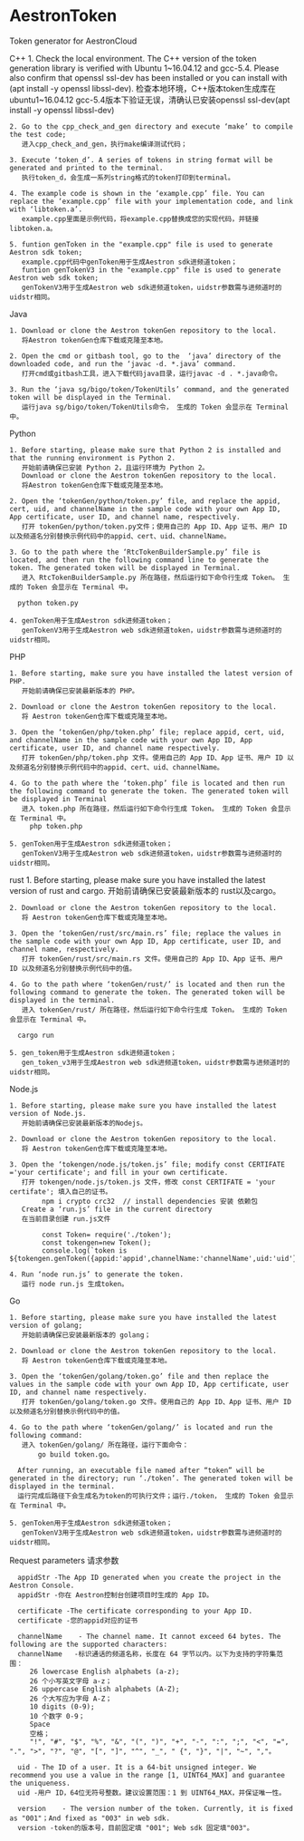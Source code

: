 # AestronToken
Token generator for AestronCloud

C++
    1. Check the local environment. The C++ version of the token generation library is verified with Ubuntu 1~16.04.12 and gcc-5.4.
     Please also confirm that openssl ssl-dev has been installed or you can install with (apt install -y openssl libssl-dev). 
       检查本地环境，C++版本token生成库在ubuntu1~16.04.12  gcc-5.4版本下验证无误，清确认已安装openssl ssl-dev(apt install -y openssl libssl-dev)

    2. Go to the cpp_check_and_gen directory and execute ‘make’ to compile the test code;
       进入cpp_check_and_gen，执行make编译测试代码；

    3. Execute ‘token_d’. A series of tokens in string format will be generated and printed to the terminal.
       执行token_d，会生成一系列string格式的token打印到terminal。

    4. The example code is shown in the ‘example.cpp’ file. You can replace the ‘example.cpp’ file with your implementation code, and link with ‘libtoken.a’.
       example.cpp里面是示例代码，将example.cpp替换成您的实现代码，并链接libtoken.a。

    5. funtion genToken in the "example.cpp" file is used to generate Aestron sdk token;
       example.cpp代码中genToken用于生成Aestron sdk进频道token；
       funtion genTokenV3 in the "example.cpp" file is used to generate Aestron web sdk token;
       genTokenV3用于生成Aestron web sdk进频道token，uidstr参数需与进频道时的uidstr相同。



Java

    1. Download or clone the Aestron tokenGen repository to the local.
       将Aestron tokenGen仓库下载或克隆至本地。

    2. Open the cmd or gitbash tool, go to the  ‘java’ directory of the downloaded code, and run the ‘javac -d. *.java’ command.
       打开cmd或gitbash工具，进入下载代码java目录，运行javac -d . *.java命令。

    3. Run the ‘java sg/bigo/token/TokenUtils’ command, and the generated token will be displayed in the Terminal.
       运行java sg/bigo/token/TokenUtils命令， 生成的 Token 会显示在 Terminal 中。



Python

    1. Before starting, please make sure that Python 2 is installed and that the running environment is Python 2.
       开始前请确保已安装 Python 2，且运行环境为 Python 2。
       Download or clone the Aestron tokenGen repository to the local.
       将Aestron tokenGen仓库下载或克隆至本地。
      
    2. Open the ‘tokenGen/python/token.py’ file, and replace the appid, cert, uid, and channelName in the sample code with your own App ID, App certificate, user ID, and channel name, respectively.  
       打开 tokenGen/python/token.py文件；使用自己的 App ID、App 证书、用户 ID 以及频道名分别替换示例代码中的appid、cert、uid、channelName。
      
    3. Go to the path where the ‘RtcTokenBuilderSample.py’ file is located, and then run the following command line to generate the token. The generated token will be displayed in Terminal.
       进入 RtcTokenBuilderSample.py 所在路径，然后运行如下命令行生成 Token。 生成的 Token 会显示在 Terminal 中。

      python token.py

    4. genToken用于生成Aestron sdk进频道token；
       genTokenV3用于生成Aestron web sdk进频道token，uidstr参数需与进频道时的uidstr相同。

PHP
       
    1. Before starting, make sure you have installed the latest version of PHP.
       开始前请确保已安装最新版本的 PHP。

    2. Download or clone the Aestron tokenGen repository to the local.
       将 Aestron tokenGen仓库下载或克隆至本地。
      
    3. Open the ‘tokenGen/php/token.php’ file; replace appid, cert, uid, and channelName in the sample code with your own App ID, App certificate, user ID, and channel name respectively.
       打开 tokenGen/php/token.php 文件。使用自己的 App ID、App 证书、用户 ID 以及频道名分别替换示例代码中的appid、cert、uid、channelName。
      
    4. Go to the path where the ‘token.php’ file is located and then run the following command to generate the token. The generated token will be displayed in Terminal
       进入 token.php 所在路径，然后运行如下命令行生成 Token。 生成的 Token 会显示在 Terminal 中。
         php token.php

    5. genToken用于生成Aestron sdk进频道token；
       genTokenV3用于生成Aestron web sdk进频道token，uidstr参数需与进频道时的uidstr相同。

rust
    1. Before starting, please make sure you have installed the latest version of rust and cargo.
       开始前请确保已安装最新版本的 rust以及cargo。

    2. Download or clone the Aestron tokenGen repository to the local.
       将 Aestron tokenGen仓库下载或克隆至本地。
      
    3. Open the ‘tokenGen/rust/src/main.rs’ file; replace the values in the sample code with your own App ID, App certificate, user ID, and channel name, respectively.
       打开 tokenGen/rust/src/main.rs 文件。使用自己的 App ID、App 证书、用户 ID 以及频道名分别替换示例代码中的值。
      
    4. Go to the path where ‘tokenGen/rust/’ is located and then run the following command to generate the token. The generated token will be displayed in the terminal.
       进入 tokenGen/rust/ 所在路径，然后运行如下命令行生成 Token。 生成的 Token 会显示在 Terminal 中。

      cargo run

    5. gen_token用于生成Aestron sdk进频道token；
       gen_token_v3用于生成Aestron web sdk进频道token，uidstr参数需与进频道时的uidstr相同。


Node.js

    1. Before starting, please make sure you have installed the latest version of Node.js.
       开始前请确保已安装最新版本的Nodejs。

    2. Download or clone the Aestron tokenGen repository to the local.
       将 Aestron tokenGen仓库下载或克隆至本地。
    
    3. Open the ‘tokengen/node.js/token.js’ file; modify const CERTIFATE ='your certificate'; and fill in your own certificate.
       打开 tokengen/node.js/token.js 文件，修改 const CERTIFATE = 'your certifate'; 填入自己的证书。
            npm i crypto crc32  // install dependencies 安装 依赖包
       Create a ‘run.js’ file in the current directory
       在当前目录创建 run.js文件

            const Token= require('./token');
            const tokengen=new Token();
            console.log(`token is ${tokengen.genToken({appid:'appid',channelName:'channelName',uid:'uid'})}`)

    4. Run ‘node run.js’ to generate the token.
       运行 node run.js 生成token。



Go
       
    1. Before starting, please make sure you have installed the latest version of golang;
       开始前请确保已安装最新版本的 golang；
      
    2. Download or clone the Aestron tokenGen repository to the local.  
       将 Aestron tokenGen仓库下载或克隆至本地。
      
    3. Open the ‘tokenGen/golang/token.go’ file and then replace the values ​​in the sample code with your own App ID, App certificate, user ID, and channel name respectively.  
       打开 tokenGen/golang/token.go 文件。使用自己的 App ID、App 证书、用户 ID 以及频道名分别替换示例代码中的值。
      
    4. Go to the path where ‘tokenGen/golang/’ is located and run the following command:
       进入 tokenGen/golang/ 所在路径，运行下面命令：
           go build token.go。
      
      After running, an executable file named after “token” will be generated in the directory; run ‘./token’. The generated token will be displayed in the terminal.
      运行完成后路径下会生成名为token的可执行文件；运行./token， 生成的 Token 会显示在 Terminal 中。

    5. genToken用于生成Aestron sdk进频道token；
       genTokenV3用于生成Aestron web sdk进频道token，uidstr参数需与进频道时的uidstr相同。

Request parameters
请求参数
      
      appidStr -The App ID generated when you create the project in the Aestron Console.
      appidStr -你在 Aestron控制台创建项目时生成的 App ID。
      
      certificate -The certificate corresponding to your App ID. 
      certificate -您的appid对应的证书
      
      channelName    - The channel name. It cannot exceed 64 bytes. The following are the supported characters:
      channelName	-标识通话的频道名称，长度在 64 字节以内。以下为支持的字符集范围：
         26 lowercase English alphabets (a-z);
         26 个小写英文字母 a-z；
         26 uppercase English alphabets (A-Z);
         26 个大写应为字母 A-Z；
         10 digits (0-9);
         10 个数字 0-9；
         Space
         空格；
         "!", "#", "$", "%", "&", "(", ")", "+", "-", ":", ";", "<", "=", ".", ">", "?", "@", "[", "]", "^", "_", " {", "}", "|", "~", ","。
         
      uid - The ID of a user. It is a 64-bit unsigned integer. We recommend you use a value in the range [1, UINT64_MAX] and guarantee the uniqueness.
      uid -用户 ID，64位无符号整数。建议设置范围：1 到 UINT64_MAX，并保证唯一性。
      
      version    - The version number of the token. Currently, it is fixed as "001"；And fixed as "003" in web sdk.
      version -token的版本号，目前固定填 "001"; Web sdk 固定填"003"。
